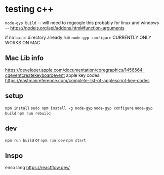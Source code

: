 # testing c++ 
`node-gyp build`
-- will need to regoogle this probably for linux and windows
-- https://nodejs.org/api/addons.html#function-arguments

if no `build` directory already run `node-gyp configure`
CURRENTLY ONLY WORKS ON MAC


## Mac Lib info 
https://developer.apple.com/documentation/coregraphics/1456564-cgeventcreatekeyboardevent
apple key codes: https://eastmanreference.com/complete-list-of-applescript-key-codes 

## setup
`npm install`
`sudo npm install -g node-gyp`
`node-gyp configure`
`node-gyp build`
`npm run rebuild`

## dev
`npm run build` or `npm run dev`
`npm start`

## Inspo
enso lang
https://reactflow.dev/
